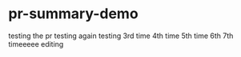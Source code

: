 # pr-summary-demo
testing the pr
testing again
testing 3rd time
4th time
5th time
6th
7th timeeeee editing
